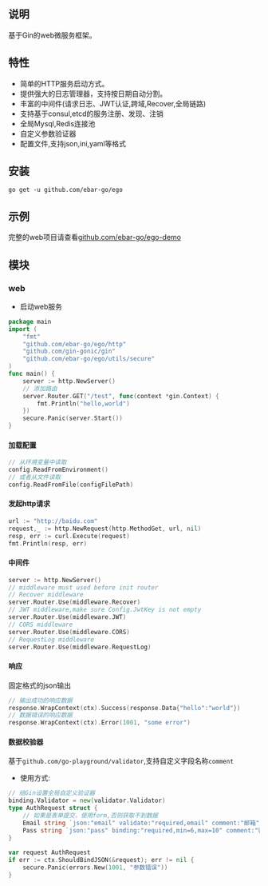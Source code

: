 ## 说明
基于Gin的web微服务框架。

## 特性
- 简单的HTTP服务启动方式。
- 提供强大的日志管理器，支持按日期自动分割。
- 丰富的中间件(请求日志、JWT认证,跨域,Recover,全局链路)
- 支持基于consul,etcd的服务注册、发现、注销
- 全局Mysql,Redis连接池
- 自定义参数验证器
- 配置文件,支持json,ini,yaml等格式

## 安装

```
go get -u github.com/ebar-go/ego
```

## 示例
完整的web项目请查看[github.com/ebar-go/ego-demo](https://github.com/ebar-go/ego-demo)

## 模块
### web

- 启动web服务

```go
package main
import (
    "fmt"
    "github.com/ebar-go/ego/http"
    "github.com/gin-gonic/gin"
    "github.com/ebar-go/ego/utils/secure"
)
func main() {
    server := http.NewServer()
    // 添加路由
    server.Router.GET("/test", func(context *gin.Context) {
        fmt.Println("hello,world")
    })
    secure.Panic(server.Start())
}
```

#### 加载配置
```go
// 从环境变量中读取
config.ReadFromEnvironment()
// 或者从文件读取
config.ReadFromFile(configFilePath)

```
#### 发起http请求
```go
url := "http://baidu.com"
request,_ := http.NewRequest(http.MethodGet, url, nil)
resp, err := curl.Execute(request)
fmt.Println(resp, err)
```

#### 中间件

```go
server := http.NewServer()
// middleware must used before init router 
// Recover middleware
server.Router.Use(middleware.Recover)
// JWT middleware,make sure Config.JwtKey is not empty
server.Router.Use(middleware.JWT)
// CORS middleware
server.Router.Use(middleware.CORS)
// RequestLog middleware
server.Router.Use(middleware.RequestLog)
```

#### 响应
固定格式的json输出
```go
// 输出成功的响应数据
response.WrapContext(ctx).Success(response.Data{"hello":"world"})
// 数据错误的响应数据
response.WrapContext(ctx).Error(1001, "some error")
```

#### 数据校验器
基于`github.com/go-playground/validator`,支持自定义字段名称`comment`

- 使用方式:
```go
// 给Gin设置全局自定义验证器
binding.Validator = new(validator.Validator)
type AuthRequest struct {
    // 如果是表单提交，使用form,否则获取不到数据
    Email string `json:"email" validate:"required,email" comment:"邮箱"` // 验证邮箱格式
    Pass string `json:"pass" binding:"required,min=6,max=10" comment:"密码"` // 验证密码，长度为6~10
}
    
var request AuthRequest
if err := ctx.ShouldBindJSON(&request); err != nil {
    secure.Panic(errors.New(1001, "参数错误"))
}
```
